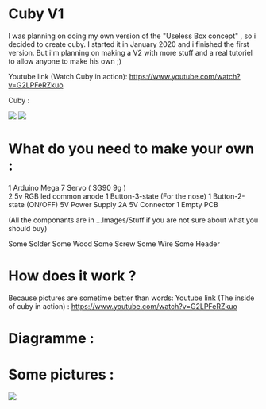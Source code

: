 # Cuby V1 
 
 I was planning on doing my own version of the "Useless Box concept" , so i decided to create cuby. I started it in January 2020 and i finished the first version. But i'm planning on making a V2 with more stuff and a real tutoriel to allow anyone to make his own ;)
 
 Youtube link (Watch Cuby in action):
          https://www.youtube.com/watch?v=G2LPFeRZkuo
     
 Cuby : 
 
 ![](../master/Images/IMG_1.jpg)
 ![](../master/Images/IMG_2.jpg)
 
# What do you need to make your own :
 
 1 Arduino Mega 
 7 Servo ( SG90 9g )   
 2 5v RGB led common anode
 1 Button-3-state (For the nose)
 1 Button-2-state (ON/OFF)
 5V Power Supply 2A
 5V Connector
 1 Empty PCB 
 
 (All the componants are in ...Images/Stuff if you are not sure about what you should buy)
 
 Some Solder
 Some Wood
 Some Screw
 Some Wire
 Some Header
 
# How does it work ? 

 Because pictures are sometime better than words:
 Youtube link (The inside of cuby in action) : 
          https://www.youtube.com/watch?v=G2LPFeRZkuo
          
# Diagramme : 


# Some pictures :

![](../master/Images/IMG_1.jpg)

